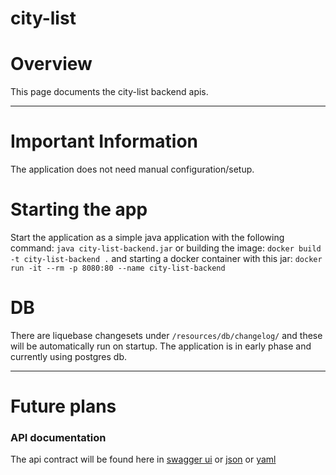 # city-list

# Overview
This page documents the city-list backend apis.

---
# Important Information
The application does not need manual configuration/setup.

# Starting the app
Start the application as a simple java application with the following command: `java city-list-backend.jar`
or building the image: `docker build -t city-list-backend .`
and starting a docker container with this jar: `docker run -it --rm -p 8080:80 --name city-list-backend `

# DB
There are liquebase changesets under `/resources/db/changelog/` and these will be automatically run on startup.
The application is in early phase and currently using postgres db.

---

# Future plans
### API documentation
The api contract will be found here in
[swagger ui](http://localhost:8080/swagger-ui/index.html) or
[json](http://localhost:8080/v3/api-docs) or
[yaml](http://localhost:8080/v3/api-docs.yaml)